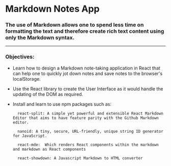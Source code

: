 # Markdown Notes App

### The use of Markdown allows one to spend less time on formatting the text and therefore create rich text content using only the Markdown syntax.

---

<h3><b>Objectives:</b></h3>

- Learn how to design a Markdown note-taking application in React that can help one to quickly jot down notes and save notes to the browser's localStorage.

- Use the React library to create the User Interface as it would handle the updating of the DOM as required.

- Install and learn to use npm packages such as:

        react-split: A simple yet powerful and extensible React Markdown Editor that aims to have feature parity with the Github Markdown editor.

        nanoid: A tiny, secure, URL-friendly, unique string ID generator for JavaScript.

        react-mde:  Which renders React components within the markdown and markdown as React components

        react-showdown: A Javascript Markdown to HTML converter
